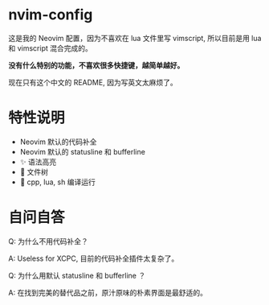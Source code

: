 # nvim-config

这是我的 Neovim 配置，因为不喜欢在 lua 文件里写 vimscript, 所以目前是用 lua 和 vimscript 混合完成的。

**没有什么特别的功能，不喜欢很多快捷键，越简单越好。**

现在只有这个中文的 README, 因为写英文太麻烦了。

# 特性说明

- Neovim 默认的代码补全 
- Neovim 默认的 statusline 和 bufferline 
- ✨ 语法高亮
- 🌲 文件树
- 🚀 cpp, lua, sh 编译运行

# 自问自答

Q: 为什么不用代码补全？

A: Useless for XCPC, 目前的代码补全插件太复杂了。

Q: 为什么用默认 statusline 和 bufferline ？

A: 在找到完美的替代品之前，原汁原味的朴素界面是最舒适的。
